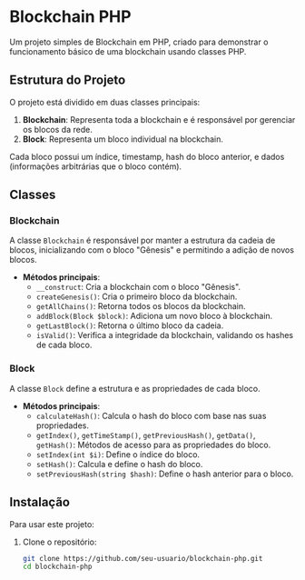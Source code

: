 # Blockchain PHP

Um projeto simples de Blockchain em PHP, criado para demonstrar o funcionamento básico de uma blockchain usando classes PHP.

## Estrutura do Projeto

O projeto está dividido em duas classes principais:

1. **Blockchain**: Representa toda a blockchain e é responsável por gerenciar os blocos da rede.
2. **Block**: Representa um bloco individual na blockchain.

Cada bloco possui um índice, timestamp, hash do bloco anterior, e dados (informações arbitrárias que o bloco contém).

## Classes

### Blockchain

A classe `Blockchain` é responsável por manter a estrutura da cadeia de blocos, inicializando com o bloco "Gênesis" e permitindo a adição de novos blocos.

- **Métodos principais**:
  - `__construct`: Cria a blockchain com o bloco "Gênesis".
  - `createGenesis()`: Cria o primeiro bloco da blockchain.
  - `getAllChains()`: Retorna todos os blocos da blockchain.
  - `addBlock(Block $block)`: Adiciona um novo bloco à blockchain.
  - `getLastBlock()`: Retorna o último bloco da cadeia.
  - `isValid()`: Verifica a integridade da blockchain, validando os hashes de cada bloco.

### Block

A classe `Block` define a estrutura e as propriedades de cada bloco.

- **Métodos principais**:
  - `calculateHash()`: Calcula o hash do bloco com base nas suas propriedades.
  - `getIndex()`, `getTimeStamp()`, `getPreviousHash()`, `getData()`, `getHash()`: Métodos de acesso para as propriedades do bloco.
  - `setIndex(int $i)`: Define o índice do bloco.
  - `setHash()`: Calcula e define o hash do bloco.
  - `setPreviousHash(string $hash)`: Define o hash anterior para o bloco.

## Instalação

Para usar este projeto:

1. Clone o repositório:

   ```bash
   git clone https://github.com/seu-usuario/blockchain-php.git
   cd blockchain-php
